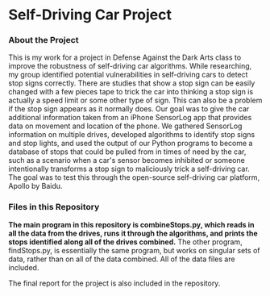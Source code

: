 # Self-Driving Car Project
### About the Project
This is my work for a project in Defense Against the Dark Arts class to improve the robustness of self-driving car algorithms.  While researching, my group identified potential vulnerabilities in self-driving cars to detect stop signs correctly.  There are studies that show a stop sign can be easily changed with a few pieces tape to trick the car into thinking a stop sign is actually a speed limit or some other type of sign.  This can also be a problem if the stop sign appears as it normally does.  Our goal was to give the car additional information taken from an iPhone SensorLog app that provides data on movement and location of the phone.  We gathered SensorLog information on multiple drives, developed algorithms to identify stop signs and stop lights, and used the output of our Python programs to become a database of stops that could be pulled from in times of need by the car, such as a scenario when a car's sensor becomes inhibited or someone intentionally transforms a stop sign to maliciously trick a self-driving car.  The goal was to test this through the open-source self-driving car platform, Apollo by Baidu.

### Files in this Repository
**The main program in this repository is combineStops.py, which reads in all the data from the drives, runs it through the algorithms, and prints the stops identified along all of the drives combined.**  The other program, findStops.py, is essentially the same program, but works on singular sets of data, rather than on all of the data combined.  All of the data files are included.

The final report for the project is also included in the repository.
